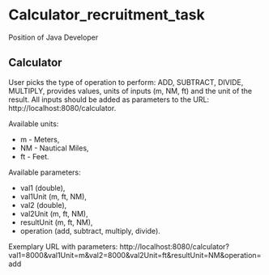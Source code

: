 # Calculator_recruitment_task
Position of Java Developer

## Calculator
User picks the type of operation to perform: ADD, SUBTRACT, DIVIDE, MULTIPLY, provides values, units of inputs (m, NM, ft) and the unit of the result. All inputs should be added as parameters to the URL: http://localhost:8080/calculator.


Available units:
- m - Meters,
- NM - Nautical Miles,
- ft - Feet.

Available parameters:
- val1 (double),
- val1Unit (m, ft, NM),
- val2 (double),
- val2Unit (m, ft, NM),
- resultUnit (m, ft, NM),
- operation (add, subtract, multiply, divide).

Exemplary URL with parameters:
http://localhost:8080/calculator?val1=8000&val1Unit=m&val2=8000&val2Unit=ft&resultUnit=NM&operation=add
